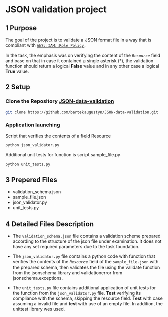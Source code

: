 # JSON validation project

## 1 Purpose
The goal of the project is to validate a JSON format file in a way that is compliant with [`AWS::IAM::Role Policy`](https://docs.aws.amazon.com/AWSCloudFormation/latest/UserGuide/aws-properties-iam-role-policy.html).

In the task, the emphasis was on verifying the content of the *`Resource`* field and base on that in case it contained a single asterisk (*), the validation function should return a logical **False** value and in any other case a logical **True** value.

## 2 Setup

### Clone the Repository [JSON-data-validation](https://github.com/bartekaugustyn/JSON-data-validation)
```bash
git clone https://github.com/bartekaugustyn/JSON-data-validation.git
```
### Application launching
Script that verifies the contents of a field Resource
```bash
python json_validator.py
```
Additional unit tests for function is script sample_file.py
```bash
python unit_tests.py
```

## 3 Prepered Files 
- validation_schema.json
- sample_file.json
- json_validator.py
- unit_tests.py

## 4 Detailed Files Description

- The `validation_schema.json` file contains a validation scheme prepared according to the structure of the json file under examination. It does not have any set required parameters due to the task foundation.

- The `json_validator.py` file contains a python code with function that verifies the contents of the *`Resource`* field of the `sample_file.json` with the prepared schema, then validates the file using the validate function from the jsonschema library and validationerror from jsonschema.exceptions.

- The `unit_tests.py` file contains additional application of unit tests for the function from the `json_validator.py` file. **Test** verifying its compliance with the schema, skipping the resource field. **Test** with case assuming a invalid file and **test** with use of an empty file. 
In addition, the unittest library wes used.

